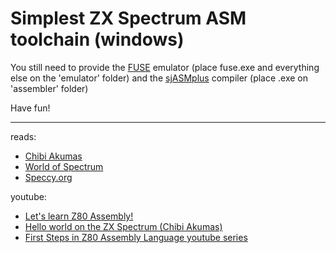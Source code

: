 # Simplest ZX Spectrum ASM toolchain (windows)

You still need to provide the [FUSE](http://fuse-emulator.sourceforge.net/#Download) emulator (place fuse.exe and everything else on the 'emulator' folder) and the [sjASMplus](https://github.com/sjasmplus/sjasmplus/releases) compiler (place .exe on 'assembler' folder)

Have fun!

---

reads:
- [Chibi Akumas](https://www.chibiakumas.com/)
- [World of Spectrum](https://worldofspectrum.org/)
- [Speccy.org](https://www.speccy.org/)

youtube:
- [Let's learn  Z80 Assembly!](https://www.youtube.com/watch?v=og8E1gDfMsE)
- [Hello world on the ZX Spectrum (Chibi Akumas)](https://www.youtube.com/watch?v=qRbvQr3bFr4)
- [First Steps in Z80 Assembly Language youtube series](https://www.youtube.com/watch?v=1gHlMpO8gqw)
